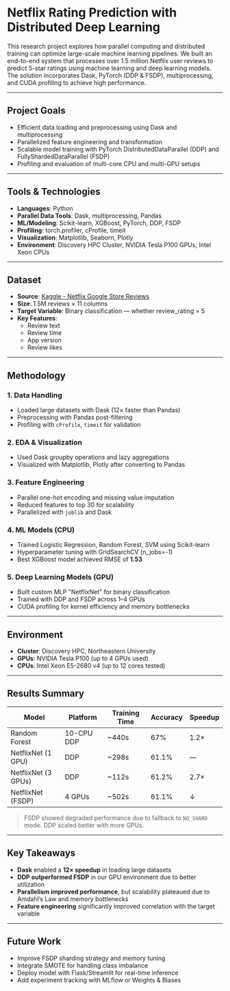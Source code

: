 # Netflix Rating Prediction with Distributed Deep Learning

This research project explores how parallel computing and distributed training can optimize large-scale machine learning pipelines. We built an end-to-end system that processes over 1.5 million Netflix user reviews to predict 5-star ratings using machine learning and deep learning models. The solution incorporates Dask, PyTorch (DDP & FSDP), multiprocessing, and CUDA profiling to achieve high performance.

---

##  Project Goals

- Efficient data loading and preprocessing using Dask and multiprocessing
- Parallelized feature engineering and transformation
- Scalable model training with PyTorch DistributedDataParallel (DDP) and FullyShardedDataParallel (FSDP)
- Profiling and evaluation of multi-core CPU and multi-GPU setups

---

##  Tools & Technologies

- **Languages**: Python
- **Parallel Data Tools**: Dask, multiprocessing, Pandas
- **ML/Modeling**: Scikit-learn, XGBoost, PyTorch, DDP, FSDP
- **Profiling**: torch.profiler, cProfile, timeit
- **Visualization**: Matplotlib, Seaborn, Plotly
- **Environment**: Discovery HPC Cluster, NVIDIA Tesla P100 GPUs, Intel Xeon CPUs

---

##  Dataset

- **Source**: [Kaggle - Netflix Google Store Reviews](https://www.kaggle.com/datasets/bwandowando/1-5-million-netflix-google-store-reviews/data)
- **Size**: 1.5M reviews × 11 columns
- **Target Variable**: Binary classification — whether review_rating = 5
- **Key Features**:
  - Review text
  - Review time
  - App version
  - Review likes

---

##  Methodology

### 1. Data Handling
- Loaded large datasets with Dask (12× faster than Pandas)
- Preprocessing with Pandas post-filtering
- Profiling with `cProfile`, `timeit` for validation

### 2. EDA & Visualization
- Used Dask groupby operations and lazy aggregations
- Visualized with Matplotlib, Plotly after converting to Pandas

### 3. Feature Engineering
- Parallel one-hot encoding and missing value imputation
- Reduced features to top 30 for scalability
- Parallelized with `joblib` and Dask

### 4. ML Models (CPU)
- Trained Logistic Regression, Random Forest, SVM using Scikit-learn
- Hyperparameter tuning with GridSearchCV (n_jobs=-1)
- Best XGBoost model achieved RMSE of **1.53**

### 5. Deep Learning Models (GPU)
- Built custom MLP "NetflixNet" for binary classification
- Trained with DDP and FSDP across 1–4 GPUs
- CUDA profiling for kernel efficiency and memory bottlenecks

---

##  Environment

- **Cluster**: Discovery HPC, Northeastern University
- **GPUs**: NVIDIA Tesla P100 (up to 4 GPUs used)
- **CPUs**: Intel Xeon E5-2680 v4 (up to 12 cores tested)

---

##  Results Summary

| Model      | Platform      | Training Time | Accuracy | Speedup |
|------------|---------------|---------------|----------|---------|
| Random Forest | 10-CPU DDP  | ~440s         | 67%      | 1.2×    |
| NetflixNet (1 GPU) | DDP     | ~298s         | 61.1%    | —       |
| NetflixNet (3 GPUs) | DDP    | ~112s         | 61.2%    | 2.7×    |
| NetflixNet (FSDP) | 4 GPUs   | ~502s         | 61.1%    | ↓       |

>  FSDP showed degraded performance due to fallback to `NO_SHARD` mode. DDP scaled better with more GPUs.

---

##  Key Takeaways

- **Dask** enabled a **12× speedup** in loading large datasets
- **DDP outperformed FSDP** in our GPU environment due to better utilization
- **Parallelism improved performance**, but scalability plateaued due to Amdahl’s Law and memory bottlenecks
- **Feature engineering** significantly improved correlation with the target variable

---

## Future Work

- Improve FSDP sharding strategy and memory tuning
- Integrate SMOTE for handling class imbalance
- Deploy model with Flask/Streamlit for real-time inference
- Add experiment tracking with MLflow or Weights & Biases


